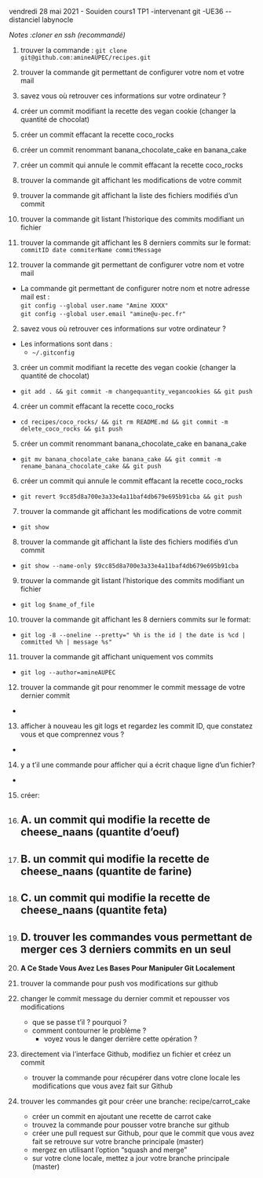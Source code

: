 vendredi 28 mai 2021 - Souiden cours1 TP1 -intervenant git -UE36 --distanciel
labynocle


*Notes :cloner en ssh (recommandé)*



1. trouver la commande  :
`git clone git@github.com:amineAUPEC/recipes.git`

1. trouver la commande git permettant de configurer votre nom et votre mail
2. savez vous où retrouver ces informations sur votre ordinateur ?
3. créer un commit modifiant la recette des vegan cookie (changer la quantité de chocolat)
4. créer un commit effacant la recette coco_rocks
5. créer un commit renommant banana_chocolate_cake en banana_cake
6. créer un commit qui annule le commit effacant la recette coco_rocks
7. trouver la commande git affichant les modifications de votre commit
8. trouver la commande git affichant la liste des fichiers modifiés d’un commit
9. trouver la commande git listant l’historique des commits modifiant un fichier
10. trouver la commande git affichant les 8 derniers commits sur le format:   
`commitID date commiterName commitMessage`

1. trouver la commande git permettant de configurer votre nom et votre mail
- La commande git permettant de configurer notre nom et notre adresse mail est  :  
`git config --global user.name "Amine XXXX"`  
`git config --global user.email "amine@u-pec.fr"`
2. savez vous où retrouver ces informations sur votre ordinateur ?
- Les informations sont dans :
    - `~/.gitconfig`
3. créer un commit modifiant la recette des vegan cookie (changer la quantité de chocolat)
- `git add . && git commit -m changequantity_vegancookies && git push`
4. créer un commit effacant la recette coco_rocks
- `cd recipes/coco_rocks/ && git rm README.md && git commit -m delete_coco_rocks && git push`

5. créer un commit renommant banana_chocolate_cake en banana_cake
- `git mv banana_chocolate_cake banana_cake && git commit -m rename_banana_chocolate_cake && git push`
6. créer un commit qui annule le commit effacant la recette coco_rocks
- `git revert 9cc85d8a700e3a33e4a11baf4db679e695b91cba && git push`
7. trouver la commande git affichant les modifications de votre commit
<!-- - `git diff --stat --cached origin/master`
- `git diff --cached origin/master`**** -->
- `git show`
8. trouver la commande git affichant la liste des fichiers modifiés d’un commit
- `git show --name-only $9cc85d8a700e3a33e4a11baf4db679e695b91cba`
<!-- - `git show --stat $9cc85d8a700e3a33e4a11baf4db679e695b91cba` -->
9. trouver la commande git listant l’historique des commits modifiant un fichier
<!-- - `git log`**** -->
<!-- - `git log --stat | grep $path$name_of_file`
- `git log -p $name_of_file` ** -->
- `git log $name_of_file`
<!-- - `git log -S"raw_scan"` -->
10. trouver la commande git affichant les 8 derniers commits sur le format: 
<!-- - `git log -p -8` **** -->
<!-- - `git log -8 --oneline` **** -->
- `git log -8 --oneline --pretty=" %h is the id | the date is %cd | committed %h | message %s"` 

<!-- - `git log --oneline` -->
11. trouver la commande git affichant uniquement vos commits
- `git log --author=amineAUPEC `
12. trouver la commande git pour renommer le commit message de votre dernier commit
- 
13. afficher à nouveau les git logs et regardez les commit ID, que constatez vous et que comprennez vous ?
- 
14. y a t’il une commande pour afficher qui a écrit chaque ligne d’un fichier?
- 
15. créer:
15. A. un commit qui modifie la recette de cheese_naans (quantite d’oeuf)
    - 
15. B. un commit qui modifie la recette de cheese_naans (quantite de farine)
    - 
15. C. un commit qui modifie la recette de cheese_naans (quantite feta)
    - 
15. D. trouver les commandes vous permettant de merger ces 3 derniers commits en un seul
    - 
15. **A Ce Stade Vous Avez Les Bases Pour Manipuler Git Localement**

1. trouver la commande pour push vos modifications sur github
1. changer le commit message du dernier commit et repousser vos modifications
    - que se passe t’il ? pourquoi ?
    - comment contourner le problème ?
        - voyez vous le danger derrière cette opération ?
1. directement via l’interface Github, modifiez un fichier et créez un commit
    - trouver la commande pour récupérer dans votre clone locale les modifications que vous avez fait sur Github    
1. trouver les commandes git pour créer une branche: recipe/carrot_cake
    - créer un commit en ajoutant une recette de carrot cake
    - trouvez la commande pour pousser votre branche sur github
    - créer une pull request sur Github, pour que le commit que vous avez fait se retrouve sur votre branche principale (master)
    - mergez en utilisant l’option “squash and merge”
    - sur votre clone locale, mettez a jour votre branche principale (master)
